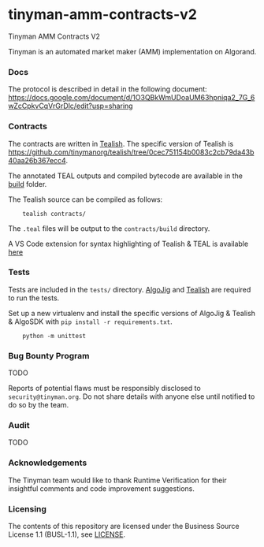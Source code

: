 # tinyman-amm-contracts-v2
Tinyman AMM Contracts V2

Tinyman is an automated market maker (AMM) implementation on Algorand.

### Docs

The protocol is described in detail in the following document:
https://docs.google.com/document/d/1O3QBkWmUDoaUM63hpniqa2_7G_6wZcCpkvCqVrGrDlc/edit?usp=sharing


### Contracts
The contracts are written in [Tealish](https://github.com/tinymanorg/tealish).
The specific version of Tealish is https://github.com/tinymanorg/tealish/tree/0cec751154b0083c2cb79da43b40aa26b367ecc4.

The annotated TEAL outputs and compiled bytecode are available in the [build](contracts/build/) folder.

The Tealish source can be compiled as follows:
```
    tealish contracts/
```
The `.teal` files will be output to the `contracts/build` directory.

A VS Code extension for syntax highlighting of Tealish & TEAL is available [here](https://www.dropbox.com/s/zn3swrfxkyyelpi/tealish-0.0.1.vsix?dl=0)


### Tests
Tests are included in the `tests/` directory. [AlgoJig](https://github.com/Hipo/algojig) and [Tealish](https://github.com/tinymanorg/tealish) are required to run the tests.

Set up a new virtualenv and install the specific versions of AlgoJig & Tealish & AlgoSDK with `pip install -r requirements.txt`.

```
    python -m unittest
```


### Bug Bounty Program
TODO

Reports of potential flaws must be responsibly disclosed to `security@tinyman.org`. Do not share details with anyone else until notified to do so by the team.

### Audit
TODO


### Acknowledgements
The Tinyman team would like to thank Runtime Verification for their insightful comments and code improvement suggestions.


### Licensing

The contents of this repository are licensed under the Business Source License 1.1 (BUSL-1.1), see [LICENSE](LICENSE).
